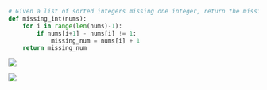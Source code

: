 ```.py
# Given a list of sorted integers missing one integer, return the missing integer
def missing_int(nums):
    for i in range(len(nums)-1):
        if nums[i+1] - nums[i] != 1:
            missing_num = nums[i] + 1
    return missing_num
```

![](https://i.imgur.com/soY8AGw.png)

![](https://i.imgur.com/PXyyttz.png)

